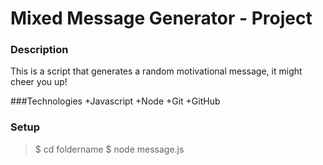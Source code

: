 # Mixed Message Generator - Project

### Description
This is a script that generates a random motivational message, it might cheer you up!

###Technologies
+Javascript
+Node
+Git
+GitHub

### Setup

>$ cd foldername
>$ node message.js
